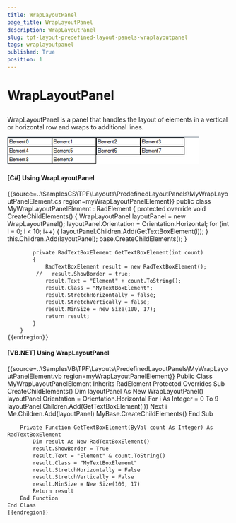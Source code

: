 ```yaml
---
title: WrapLayoutPanel
page_title: WrapLayoutPanel
description: WrapLayoutPanel
slug: tpf-layout-predefined-layout-panels-wraplayoutpanel
tags: wraplayoutpanel
published: True
position: 1
---
```


# WrapLayoutPanel



## 

WrapLayoutPanel is a panel that handles the layout of elements in a vertical or horizontal row and wraps to additional lines.
          

![tpf-layout-predefined-layout-panels-wraplayoutpanel 001](images/tpf-layout-predefined-layout-panels-wraplayoutpanel001.png)

#### __[C#] Using WrapLayoutPanel__

{{source=..\SamplesCS\TPF\Layouts\PredefinedLayoutPanels\MyWrapLayoutPanelElement.cs region=myWrapLayoutPanelElement}}
	    public class MyWrapLayoutPanelElement : RadElement
	    {
	        protected override void CreateChildElements()
	        {
	            WrapLayoutPanel layoutPanel = new WrapLayoutPanel();
	            layoutPanel.Orientation = Orientation.Horizontal;
	            for (int i = 0; i < 10; i++)
	            {
	                layoutPanel.Children.Add(GetTextBoxElement(i));
	            }
	            this.Children.Add(layoutPanel);
	            base.CreateChildElements();
	        }
	
	        private RadTextBoxElement GetTextBoxElement(int count)
	        {
	            RadTextBoxElement result = new RadTextBoxElement();
	         //   result.ShowBorder = true;
	            result.Text = "Element" + count.ToString();
	            result.Class = "MyTextBoxElement";
	            result.StretchHorizontally = false;
	            result.StretchVertically = false;
	            result.MinSize = new Size(100, 17);
	            return result;
	        }
	    }
	{{endregion}}



#### __[VB.NET] Using WrapLayoutPanel__

{{source=..\SamplesVB\TPF\Layouts\PredefinedLayoutPanels\MyWrapLayoutPanelElement.vb region=myWrapLayoutPanelElement}}
	Public Class MyWrapLayoutPanelElement
	    Inherits RadElement
	    Protected Overrides Sub CreateChildElements()
	        Dim layoutPanel As New WrapLayoutPanel()
	        layoutPanel.Orientation = Orientation.Horizontal
	        For i As Integer = 0 To 9
	            layoutPanel.Children.Add(GetTextBoxElement(i))
	        Next i
	        Me.Children.Add(layoutPanel)
	        MyBase.CreateChildElements()
	    End Sub
	
	    Private Function GetTextBoxElement(ByVal count As Integer) As RadTextBoxElement
	        Dim result As New RadTextBoxElement()
	        result.ShowBorder = True
	        result.Text = "Element" & count.ToString()
	        result.Class = "MyTextBoxElement"
	        result.StretchHorizontally = False
	        result.StretchVertically = False
	        result.MinSize = New Size(100, 17)
	        Return result
	    End Function
	End Class
	{{endregion}}


